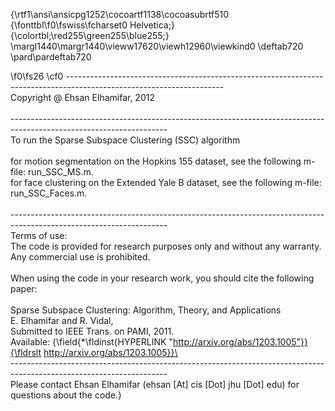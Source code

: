 {\rtf1\ansi\ansicpg1252\cocoartf1138\cocoasubrtf510
{\fonttbl\f0\fswiss\fcharset0 Helvetica;}
{\colortbl;\red255\green255\blue255;}
\margl1440\margr1440\vieww17620\viewh12960\viewkind0
\deftab720
\pard\pardeftab720

\f0\fs26 \cf0 ---------------------------------------------------------------------------------------------------------------------\
Copyright @ Ehsan Elhamifar, 2012\
\
---------------------------------------------------------------------------------------------------------------------\
To run the Sparse Subspace Clustering (SSC) algorithm\
\
for motion segmentation on the Hopkins 155 dataset, see the following m-file: run_SSC_MS.m. \
for face clustering on the Extended Yale B dataset, see the following m-file: run_SSC_Faces.m. \
\
---------------------------------------------------------------------------------------------------------------------\
Terms of use: \
The code is provided for research purposes only and without any warranty. Any commercial use is prohibited. \
\
When using the code in your research work, you should cite the following paper:\
\
Sparse Subspace Clustering: Algorithm, Theory, and Applications\
E. Elhamifar and R. Vidal, \
Submitted to IEEE Trans. on  PAMI, 2011.\
Available: {\field{\*\fldinst{HYPERLINK "http://arxiv.org/abs/1203.1005"}}{\fldrslt http://arxiv.org/abs/1203.1005}}\
\
---------------------------------------------------------------------------------------------------------------------\
Please contact Ehsan Elhamifar (ehsan [At] cis [Dot] jhu [Dot] edu) for questions about the code.}
